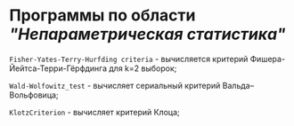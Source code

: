 # Программы по области *"Непараметрическая статистика"*

` Fisher-Yates-Terry-Hurfding criteria ` - вычисляется критерий Фишера-Йейтса-Терри-Гёрфдинга для k=2 выборок;

` Wald-Wolfowitz_test ` - вычисляет сериальный критерий Вальда–Вольфовица;

` KlotzCriterion ` - вычисляет критерий Клоца;
